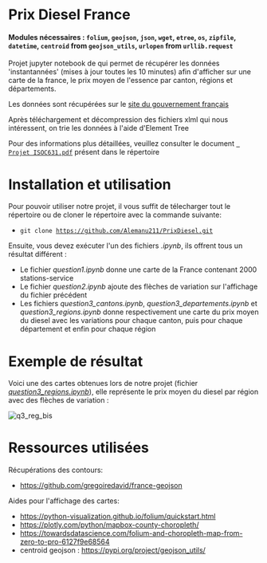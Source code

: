 # Prix Diesel France

<h4> Modules nécessaires : <code>folium</code>, <code>geojson</code>, <code>json</code>, <code>wget</code>, <code>etree</code>, <code>os</code>, <code>zipfile</code>, <code>datetime</code>, <code>centroid</code> from <code>geojson_utils</code>, <code>urlopen</code> from <code>urllib.request</code></h4>
<p>Projet jupyter notebook de qui permet de récupérer les données 'instantannées' (mises à jour toutes les 10 minutes) afin d'afficher sur une carte de la france, le prix moyen de l'essence par canton, régions et départements.</p>

<p> Les données sont récupérées sur le <a href = "https://www.prix-carburants.gouv.fr/rubrique/opendata/">site du gouvernement français</a></p>
<p> Après téléchargement et décompression des fichiers xlml qui nous intéressent, on trie les données à l'aide d'Element Tree</p>
<p> Pour des informations plus détaillées, veuillez consulter le document <code><a href = "https://github.com/Alemanu211/PrixDiesel/blob/main/Projet%20ISOC631.pdf"> Projet ISOC631.pdf</a></code> présent dans le répertoire</p>


# Installation et utilisation

Pour pouvoir utiliser notre projet, il vous suffit de télecharger tout le répertoire ou de cloner le répertoire avec la commande suivante:
 * <code>git clone https://github.com/Alemanu211/PrixDiesel.git</code>

Ensuite, vous devez exécuter l'un des fichiers _.ipynb_, ils offrent tous un résultat différent :
 * Le fichier _question1.ipynb_ donne une carte de la France contenant 2000 stations-service
 * Le fichier _question2.ipynb_ ajoute des flèches de variation sur l'affichage du fichier précédent
 * Les fichiers _question3_cantons.ipynb_, _question3_departements.ipynb_ et _question3_regions.ipynb_ donne respectivement une carte du prix moyen du diesel avec les variations pour chaque canton, puis pour chaque département et enfin pour chaque région


# Exemple de résultat

Voici une des cartes obtenues lors de notre projet (fichier <a href = "https://github.com/Alemanu211/PrixDiesel/blob/main/question3_regions.ipynb">_question3_regions.ipynb_</a>), elle représente le prix moyen du diesel par région avec des flèches de variation :

![q3_reg_bis](https://user-images.githubusercontent.com/93133836/172074128-e99654d4-2b06-466d-8e37-cafbb2a3e184.PNG)


# Ressources utilisées

Récupérations des contours:
 * https://github.com/gregoiredavid/france-geojson

Aides pour l'affichage des cartes:
 * https://python-visualization.github.io/folium/quickstart.html
 * https://plotly.com/python/mapbox-county-choropleth/
 * https://towardsdatascience.com/folium-and-choropleth-map-from-zero-to-pro-6127f9e68564
 * centroid geojson : https://pypi.org/project/geojson_utils/
